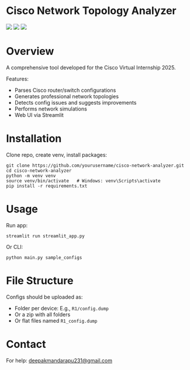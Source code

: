 # Cisco Network Topology Analyzer

![](https://img.shields.io/badge/python-3.8%2B-blue)  ![](https://static.streamlit.io/badges/streamlit_badge_black.svg)  ![](https://img.shields.io/badge/Cisco%20Virtual%20Internship-2025-1BA1F2)

# Overview

A comprehensive tool developed for the Cisco Virtual Internship 2025.

Features:
- Parses Cisco router/switch configurations
- Generates professional network topologies
- Detects config issues and suggests improvements
- Performs network simulations
- Web UI via Streamlit

# Installation

Clone repo, create venv, install packages:
```
git clone https://github.com/yourusername/cisco-network-analyzer.git
cd cisco-network-analyzer
python -m venv venv
source venv/bin/activate   # Windows: venv\Scripts\activate
pip install -r requirements.txt
```

# Usage

Run app:
```
streamlit run streamlit_app.py
```

Or CLI:
```
python main.py sample_configs
```

# File Structure

Configs should be uploaded as:
- Folder per device: E.g., `R1/config.dump`
- Or a zip with all folders
- Or flat files named `R1_config.dump`

# Contact

For help: deepakmandarapu231@gmail.com
